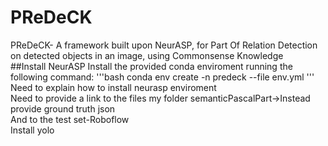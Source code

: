 # PReDeCK
PReDeCK- A framework built upon NeurASP, for Part Of Relation Detection on detected objects in an image, using Commonsense Knowledge 
<br>
##Install NeurASP
Install the provided conda enviroment running the following command:
'''bash
conda env create -n predeck --file env.yml
'''
Need to explain how to install neurasp enviroment 
<br>
Need to provide a link to the files my folder semanticPascalPart->Instead provide ground truth json 
<br>
And to the test set-Roboflow
<br>
Install yolo

